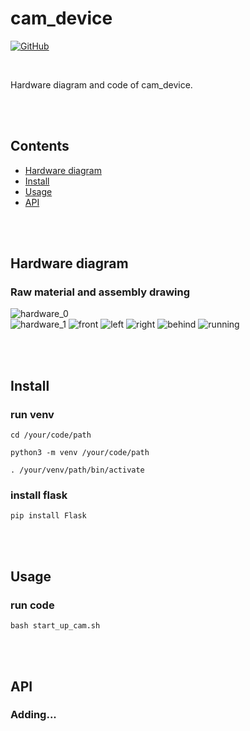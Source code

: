 # cam_device

[![GitHub](https://img.shields.io/github/license/byteso/Pet-System)](../../LICENSE)

<br>

Hardware diagram and code of cam_device.

<br>
<br>

## Contents

- [Hardware diagram](#hardware-diagram)
- [Install](#install)
- [Usage](#usage)
- [API](#api)

<br>
<br>

## Hardware diagram

### Raw material and assembly drawing

![hardware_0](readme_images/hardware_0.jpg)
<br>
![hardware_1](readme_images/hardware_1.jpg)
![front](readme_images/cam_device_front.jpg)
![left](readme_images/cam_device_left.jpg)
![right](readme_images/cam_device_right.jpg)
![behind](readme_images/cam_device_behind.jpg)
![running](readme_images/cam_device_running.jpg)

<br>
<br>

## Install

### run venv

```
cd /your/code/path
```

```
python3 -m venv /your/code/path
```

```
. /your/venv/path/bin/activate
```

### install flask
```
pip install Flask
```

<br>
<br>

## Usage

### run code
```
bash start_up_cam.sh
```

<br>
<br>

## API

### Adding...
